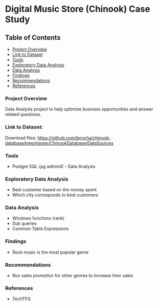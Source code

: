 # Digital Music Store (Chinook) Case Study

## Table of Contents

- [Project Overview](#project-overview)
- [Link to Dataset](#link-to-dataset)
- [Tools](#tools)
- [Exploratory Data Analysis](#exploratory-data-analysis)
- [Data Analysis](#data-analysis)
- [Findings](#findings)
- [Recommendations](#recommendations)
- [References](#references)

### Project Overview
Data Analysis project to help optimize business opportunities and answer related questions.

### Link to Dataset:
Download files: https://github.com/lerocha/chinook-database/tree/master/ChinookDatabase/DataSources

### Tools
- Postgre SQL (pg admin4) - Data Analysis

### Exploratory Data Analysis

- Best customer based on the money spent
- Which city corresponds to best customers

### Data Analysis

- Windows functions (rank)
- Sub queries
- Common Table Expressions

### Findings

- Rock music is the most popular genre

### Recommendations
- Run sales promotion for other genres to increase their sales

### References

- TechTFQ
